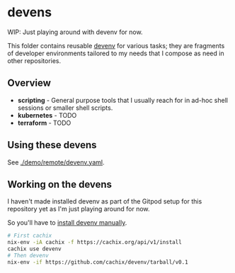 # devens

WIP: Just playing around with devenv for now.

This folder contains reusable [devenv](https://devenv.sh/) for various tasks; they are fragments of developer environments tailored to my needs that I compose as need in other repositories.

## Overview

- **scripting** - General purpose tools that I usually reach for in ad-hoc shell sessions or smaller shell scripts.
- **kubernetes** - TODO
- **terraform** - TODO

## Using these devens

See [./demo/remote/devenv.yaml](./demo/remote/devenv.yaml).

## Working on the devens

I haven't made installed devenv as part of the Gitpod setup for this repository yet as I'm just playing around for now.

So you'll have to [install devenv manually](https://devenv.sh/getting-started/).

```sh
# First cachix
nix-env -iA cachix -f https://cachix.org/api/v1/install
cachix use devenv
# Then devenv
nix-env -if https://github.com/cachix/devenv/tarball/v0.1
```
